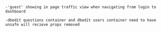 
~~~~~~~~~~~~~~~~~~~~~~~~~

-'guest' showing in page traffic view when navigating from login to dashboard

-dbedit questions container and dbedit users container need to have unsafe will recieve props removed

~~~~~~~~~~~~~~~~~~~~~~~~~

